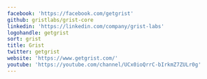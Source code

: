 ```yaml
---
facebook: 'https://facebook.com/getgrist'
github: gristlabs/grist-core
linkedin: 'https://linkedin.com/company/grist-labs'
logohandle: getgrist
sort: grist
title: Grist
twitter: getgrist
website: 'https://www.getgrist.com/'
youtube: 'https://youtube.com/channel/UCx0ioQrrC-bIrkmZ7ZULr0g'
---
```


